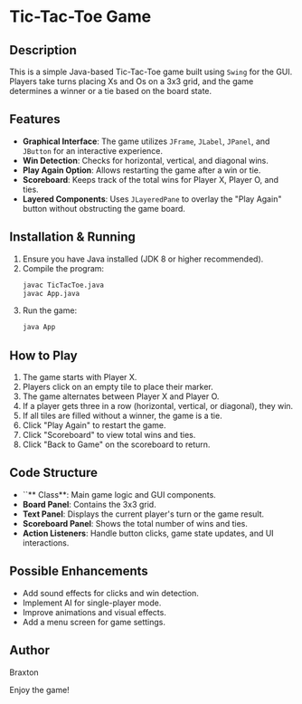 # Tic-Tac-Toe Game

## Description

This is a simple Java-based Tic-Tac-Toe game built using `Swing` for the GUI. Players take turns placing Xs and Os on a 3x3 grid, and the game determines a winner or a tie based on the board state.

## Features

- **Graphical Interface**: The game utilizes `JFrame`, `JLabel`, `JPanel`, and `JButton` for an interactive experience.
- **Win Detection**: Checks for horizontal, vertical, and diagonal wins.
- **Play Again Option**: Allows restarting the game after a win or tie.
- **Scoreboard**: Keeps track of the total wins for Player X, Player O, and ties.
- **Layered Components**: Uses `JLayeredPane` to overlay the "Play Again" button without obstructing the game board.

## Installation & Running

1. Ensure you have Java installed (JDK 8 or higher recommended).
2. Compile the program:
   ```sh
   javac TicTacToe.java
   javac App.java
   ```
3. Run the game:
   ```sh
   java App
   ```

## How to Play

1. The game starts with Player X.
2. Players click on an empty tile to place their marker.
3. The game alternates between Player X and Player O.
4. If a player gets three in a row (horizontal, vertical, or diagonal), they win.
5. If all tiles are filled without a winner, the game is a tie.
6. Click "Play Again" to restart the game.
7. Click "Scoreboard" to view total wins and ties.
8. Click "Back to Game" on the scoreboard to return.

## Code Structure

- ``** Class**: Main game logic and GUI components.
- **Board Panel**: Contains the 3x3 grid.
- **Text Panel**: Displays the current player's turn or the game result.
- **Scoreboard Panel**: Shows the total number of wins and ties.
- **Action Listeners**: Handle button clicks, game state updates, and UI interactions.

## Possible Enhancements

- Add sound effects for clicks and win detection.
- Implement AI for single-player mode.
- Improve animations and visual effects.
- Add a menu screen for game settings.

## Author

Braxton

Enjoy the game!

